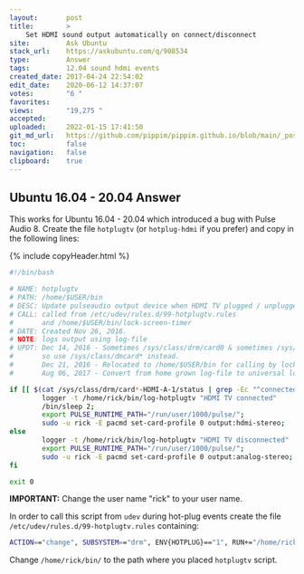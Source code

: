 ```yaml
---
layout:       post
title:        >
    Set HDMI sound output automatically on connect/disconnect
site:         Ask Ubuntu
stack_url:    https://askubuntu.com/q/908534
type:         Answer
tags:         12.04 sound hdmi events
created_date: 2017-04-24 22:54:02
edit_date:    2020-06-12 14:37:07
votes:        "6 "
favorites:    
views:        "19,275 "
accepted:     
uploaded:     2022-01-15 17:41:50
git_md_url:   https://github.com/pippim/pippim.github.io/blob/main/_posts/2017/2017-04-24-Set-HDMI-sound-output-automatically-on-connect^disconnect.md
toc:          false
navigation:   false
clipboard:    true
---
```


## Ubuntu 16.04 - 20.04 Answer

This works for Ubuntu 16.04 - 20.04 which introduced a bug with Pulse Audio 8. Create the file `hotplugtv` (or `hotplug-hdmi` if you prefer) and copy in the following lines:




{% include copyHeader.html %}
``` bash
#!/bin/bash

# NAME: hotplugtv
# PATH: /home/$USER/bin
# DESC: Update pulseaudio output device when HDMI TV plugged / unplugged
# CALL: called from /etc/udev/rules.d/99-hotplugtv.rules 
#       and /home/$USER/bin/lock-screen-timer
# DATE: Created Nov 26, 2016.
# NOTE: logs output using log-file
# UPDT: Dec 14, 2016 - Sometimes /sys/class/drm/card0 & sometimes /sys/class/drm/card1
#       so use /sys/class/dmcard* instead.
#       Dec 21, 2016 - Relocated to /home/$USER/bin for calling by lock-screen-timer
#       Aug 06, 2017 - Convert from home grown log-file to universal logger command.

if [[ $(cat /sys/class/drm/card*-HDMI-A-1/status | grep -Ec "^connected") -eq 1 ]]; then
        logger -t /home/rick/bin/log-hotplugtv "HDMI TV connected"
        /bin/sleep 2;
        export PULSE_RUNTIME_PATH="/run/user/1000/pulse/";
        sudo -u rick -E pacmd set-card-profile 0 output:hdmi-stereo;
else
        logger -t /home/rick/bin/log-hotplugtv "HDMI TV disconnected"
        export PULSE_RUNTIME_PATH="/run/user/1000/pulse/";
        sudo -u rick -E pacmd set-card-profile 0 output:analog-stereo;
fi

exit 0
```

**IMPORTANT:** Change the user name "rick" to your user name.

In order to call this script from `udev` during hot-plug events create the file `/etc/udev/rules.d/99-hotplugtv.rules` containing:

``` bash
ACTION=="change", SUBSYSTEM=="drm", ENV{HOTPLUG}=="1", RUN+="/home/rick/bin/hotplugtv"
```

Change `/home/rick/bin/` to the path where you placed `hotplugtv` script.

